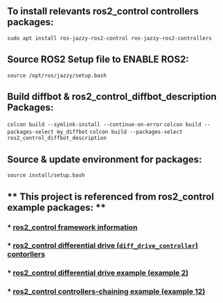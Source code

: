 ## To install relevants ros2_control controllers packages:
```sudo apt install ros-jazzy-ros2-control ros-jazzy-ros2-controllers```

## Source ROS2 Setup file to ENABLE ROS2:
```source /opt/ros/jazzy/setup.bash```

## Build **diffbot** & **ros2_control_diffbot_description** Packages:
```colcon build --symlink-install --continue-on-error``` 
```colcon build --packages-select my_diffbot``` 
```colcon build --packages-select ros2_control_diffbot_description``` 

## Source & update environment for packages:
```source install/setup.bash```

## ** This project is referenced from ros2_control example packages: **
### * [ros2_control framework information](https://control.ros.org/jazzy/doc/ros2_control/doc/index.html)
### * [ros2_control differential drive (``diff_drive_controller``) contorllers](https://control.ros.org/jazzy/doc/ros2_control/doc/index.html)
### * [ros2_control differential drive example (example 2)](https://control.ros.org/jazzy/doc/ros2_control_demos/example_2/doc/userdoc.html)
### * [ros2_control controllers-chaining example (example 12)](https://control.ros.org/jazzy/doc/ros2_control_demos/example_12/doc/userdoc.html)